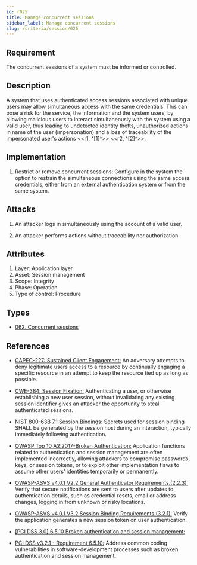 ```yaml
---
id: r025
title: Manage concurrent sessions
sidebar_label: Manage concurrent sessions
slug: /criteria/session/025
---
```


## Requirement

The concurrent sessions of a system
must be informed or controlled.

## Description

A system that uses authenticated access sessions
associated with unique users
may allow simultaneous access with the same credentials.
This can pose a risk for the service,
the information and the system users,
by allowing malicious users to interact
simultaneously with the system using a valid user,
thus leading to undetected identity thefts,
unauthorized actions in name of the user (impersonation)
and a loss of traceability of the impersonated user's actions <<r1, ^[1]^>> <<r2, ^[2]^>>.

## Implementation

1. Restrict or remove concurrent sessions:
Configure in the system the option to restrain
the simultaneous connections using the same access credentials,
either from an external authentication system
or from the same system.

## Attacks

1. An attacker logs in simultaneously
using the account of a valid user.

2. An attacker performs actions
without traceability nor authorization.

## Attributes

1. Layer: Application layer
2. Asset: Session management
3. Scope: Integrity
4. Phase: Operation
5. Type of control: Procedure

## Types

- [062. Concurrent sessions](/types/062)

## References

- [CAPEC-227: Sustained Client Engagement:](http://capec.mitre.org/data/definitions/227.html)
An adversary attempts to deny legitimate users access to a resource by
continually engaging a specific resource in an attempt to keep the resource
tied up as long as possible.

- [CWE-384: Session Fixation:](https://cwe.mitre.org/data/definitions/384.html)
Authenticating a user, or otherwise establishing a new user session,
without invalidating any existing session identifier gives an attacker the
opportunity to steal authenticated sessions.

- [NIST 800-63B 7.1 Session Bindings:](https://pages.nist.gov/800-63-3/sp800-63b.html)
Secrets used for session binding SHALL be generated by the session host during
an interaction,
typically immediately following authentication.

- [OWASP Top 10 A2:2017-Broken Authentication:](https://owasp.org/www-project-top-ten/OWASP_Top_Ten_2017/Top_10-2017_A2-Broken_Authentication)
Application functions related to authentication and session management are
often implemented incorrectly,
allowing attackers to compromise passwords, keys, or session tokens,
or to exploit other implementation flaws to assume other users' identities
temporarily or permanently.

- [OWASP-ASVS v4.0.1 V2.2 General Authenticator Requirements.(2.2.3):](https://owasp.org/www-project-application-security-verification-standard/)
Verify that secure notifications are sent to users after updates to
authentication details, such as credential resets, email or address changes, 
logging in from unknown or risky locations.

- [OWASP-ASVS v4.0.1 V3.2 Session Binding Requirements.(3.2.1):](https://owasp.org/www-project-application-security-verification-standard/)
Verify the application generates a new session token on user authentication.

- [\[PCI DSS 3.0\] 6.5.10 Broken authentication and session management:](https://pcinetwork.org/forum/index.php?threads/pci-dss-3-0-6-5-10-broken-authentication-and-session-management.667/)

- [PCI DSS v3.2.1 - Requirement 6.5.10:](https://www.pcisecuritystandards.org/documents/PCI_DSS_v3-2-1.pdf)
Address common coding vulnerabilities in software-development processes such as
broken authentication and session management.

